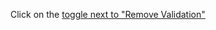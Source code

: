 <p>Click on the <a
        href="https://docs.google.com/presentation/d/1yl_aTm-od5U729-nVZWsGnl33oTDTS3NNlLzou60phI/edit#slide=id.g13ac17f1c8b_1_0">toggle
        next to &quot;Remove Validation&quot;</a></p>
